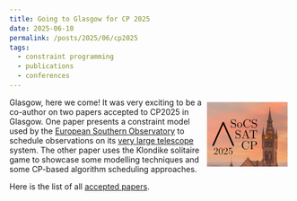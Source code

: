 ```yaml
---
title: Going to Glasgow for CP 2025
date: 2025-06-10
permalink: /posts/2025/06/cp2025
tags:
  - constraint programming
  - publications
  - conferences
---
```


<img src="/images/thumb-cp2025.png" style="float:right; padding:1ex;" />Glasgow,
here we come!  It was very exciting to be a co-author on two papers accepted to
CP2025 in Glasgow.  One paper presents a constraint model used by the [European
Southern Observatory](https://www.eso.org) to schedule observations on its [very
large
telescope](https://www.eso.org/public/teles-instr/paranal-observatory/vlt/)
system.  The other paper uses the Klondike solitaire game to showcase some
modelling techniques and some CP-based algorithm scheduling approaches.

Here is the list of all [accepted
papers](https://cp2025.a4cp.org/accepted_papers.html).
